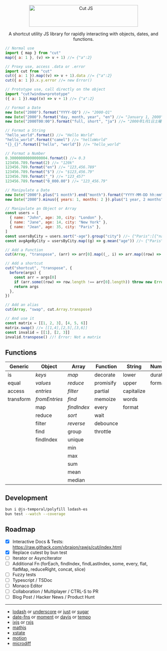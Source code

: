 <p align="center">
  <a href="https://raw.githack.com/vbrajon/rawjs/cut/index.html" target="_blank">
    <picture>
      <source media="(prefers-color-scheme: dark)" srcset="https://raw.githubusercontent.com/vbrajon/rawjs/cut/logo-dark.svg">
      <source media="(prefers-color-scheme: light)" srcset="https://raw.githubusercontent.com/vbrajon/rawjs/cut/logo-light.svg">
      <img alt="Cut JS" src="https://raw.githubusercontent.com/vbrajon/rawjs/cut/logo-light.svg" width="350" height="70" style="max-width: 100%;">
    </picture>
  </a>
</p>

<p align="center">
  A shortcut utility JS library for rapidly interacting with objects, dates, and functions.
</p>

<!-- prettier-ignore -->
```js
// Normal use
import { map } from "cut"
map({ a: 1 }, (v) => v + 1) //= {"a":2}

// Proxy use, access .data or .error
import cut from "cut"
cut({ a: 1 }).map((v) => v + 1).data //= {"a":2}
cut({ a: 1 }).x.y.error //= new Error()

// Prototype use, call directly on the object
import "cut?window+prototype"
({ a: 1 }).map((v) => v + 1) //= {"a":2}

// Format a Date
new Date("2000").format("YYYY-QQ") //= "2000-Q1"
new Date("2000").format("day, month, year", "en") //= "January 1, 2000"
new Date("2000T00:00").format("full, short", "ja") //= "2000年1月1日土曜日 0:00"

// Format a String
"hello_world".format() //= "Hello World"
"hello_world".format("camel") //= "helloWorld"
"{}_{}".format(["hello", "world"]) //= "hello_world"

// Format a Number
0.30000000000000004.format() //= 0.3
123456.789.format(2) //= "120k"
123456.789.format("en") //= "123,456.789"
123456.789.format("$") //= "$123,456.79"
123456.789.format("_") //= "123_457"
123456.789.format("0_000.00") //= "123_456.79"

// Manipulate a Date
new Date("2000").plus("1 month").end("month").format("YYYY-MM-DD hh:mm") //= "2000-02-29 23:59"
new Date("2000").minus({ years: 1, months: 2 }).plus("1 year, 2 months").toISOString().slice(0, 10) //= "2000-01-01"

// Manipulate an Object or Array
const users = [
  { name: "John", age: 30, city: "London" },
  { name: "Jane", age: 14, city: "New York" },
  { name: "Jean", age: 35, city: "Paris" },
]
const usersByCity = users.sort("-age").group("city") //~ {"Paris":[{"name":"Jean","age":35...}
const avgAgeByCity = usersByCity.map((g) => g.mean("age")) //~ {"Paris":35...}

// Add a Function
cut(Array, "transpose", (arr) => arr[0].map((_, i) => arr.map((row) => row[i])))

// Add a shortcut
cut("shortcut", "transpose", {
  before(args) {
    const arr = args[0]
    if (arr.some((row) => row.length !== arr[0].length)) throw new Error("Not a matrix")
    return args
  },
})

// Add an alias
cut(Array, "swap", cut.Array.transpose)

// And use it
const matrix = [[1, 2, 3], [4, 5, 6]]
matrix.swap() //= [[1,4],[2,5],[3,6]]
const invalid = [[1], [2, 3]]
invalid.transpose() //! Error: Not a matrix
```

## Functions

| Generic   | Object        | Array       | Function  | String     | Number   | Date        | RegExp |
| --------- | ------------- | ----------- | --------- | ---------- | -------- | ----------- | ------ |
| is        | _keys_        | _map_       | decorate  | lower      | duration | relative    | escape |
| equal     | _values_      | _reduce_    | promisify | upper      | format   | getWeek     | plus   |
| access    | _entries_     | _filter_    | partial   | capitalize |          | getQuarter  | minus  |
| transform | _fromEntries_ | _find_      | memoize   | words      |          | getLastDate |        |
|           | map           | _findIndex_ | every     | format     |          | getTimezone |        |
|           | reduce        | _sort_      | wait      |            |          | format      |        |
|           | filter        | _reverse_   | debounce  |            |          | modify      |        |
|           | find          | group       | throttle  |            |          | plus        |        |
|           | findIndex     | unique      |           |            |          | minus       |        |
|           |               | min         |           |            |          | start       |        |
|           |               | max         |           |            |          | end         |        |
|           |               | sum         |           |            |          |             |        |
|           |               | mean        |           |            |          |             |        |
|           |               | median      |           |            |          |             |        |

## Development

```bash
bun i @js-temporal/polyfill lodash-es
bun test --watch --coverage
```

## Roadmap

- [x] Interactive Docs & Tests: https://raw.githack.com/vbrajon/rawjs/cut/index.html
- [x] Replace cutest by bun test
- [ ] Iterator or AsyncIterator
- [ ] Additional Fn (forEach, findIndex, findLastIndex, some, every, flat, flatMap, reduceRight, concat, slice)
- [ ] Fuzzy tests
- [ ] Typescript / TSDoc
- [ ] Monaco Editor
- [ ] Collaboration / Multiplayer / CTRL-S to PR
- [ ] Blog Post / Hacker News / Product Hunt

---

- [lodash](https://lodash.com/) or [underscore](https://underscorejs.org/) or [just](https://anguscroll.com/just/) or [sugar](https://sugarjs.com/)
- [date-fns](https://date-fns.org/) or [moment](https://momentjs.com/) or [dayjs](https://day.js.org/) or [tempo](https://tempo.formkit.com/)
- [ixjs](https://github.com/ReactiveX/IxJS) or [rxjs](https://rxjs.dev/)
- [mathjs](https://mathjs.org/)
- [xstate](https://xstate.js.org/)
- [motion](https://motion.dev/)
- [microdiff](https://github.com/AsyncBanana/microdiff)

